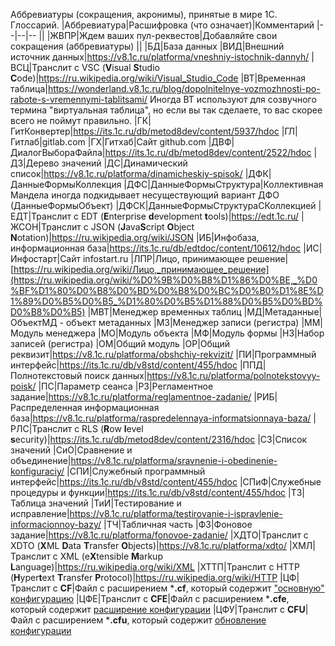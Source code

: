 Аббревиатуры (сокращения, акронимы), принятые в мире 1С. Глоссарий.
|Аббревиатура|Расшифровка (что означает)|Комментарий
|--|--|--
||
|ЖВПР|Ждем ваших пул-реквестов|Добавляйте свои сокращения (аббревиатуры)
||
|БД|База данных
|ВИД|Внешний источник данных|https://v8.1c.ru/platforma/vneshniy-istochnik-dannyh/
|ВСЦ|Транслит с VSC (**V**isual **S**tudio **C**ode)|https://ru.wikipedia.org/wiki/Visual_Studio_Code
|ВТ|Временная таблица|https://wonderland.v8.1c.ru/blog/dopolnitelnye-vozmozhnosti-po-rabote-s-vremennymi-tablitsami/ Иногда ВТ используют для созвучного термина "виртуальная таблица", но если вы так сделаете, то вас скорее всего не поймут правильно.
|ГК|ГитКонвертер|https://its.1c.ru/db/metod8dev/content/5937/hdoc
|ГЛ|Гитлаб|gitlab.com
|ГХ|Гитхаб|Сайт github.com
|ДВФ|ДиалогВыбораФайла|https://its.1c.ru/db/metod8dev/content/2522/hdoc
|ДЗ|Дерево значений
|ДС|Динамический список|https://v8.1c.ru/platforma/dinamicheskiy-spisok/
|ДФК|ДанныеФормыКоллекция
|ДФС|ДанныеФормыСтруктура|Коллективная Мандела иногда подкидывает несуществующий вариант ДФО (ДанныеФормыОбъект)
|ДФСК|ДанныеФормыСтруктураСКоллекцией
|ЕДТ|Транслит с EDT (**E**nterprise **d**evelopment **t**ools)|https://edt.1c.ru/
|ЖСОН|Транслит с JSON (**J**ava**S**cript **O**bject **N**otation)|https://ru.wikipedia.org/wiki/JSON
|ИБ|Инфобаза, информационная база|https://its.1c.ru/db/edtdoc/content/10612/hdoc
|ИС|Инфостарт|Сайт infostart.ru
|ЛПР|Лицо, принимающее решение|[https://ru.wikipedia.org/wiki/Лицо,_принимающее_решение](https://ru.wikipedia.org/wiki/%D0%9B%D0%B8%D1%86%D0%BE,_%D0%BF%D1%80%D0%B8%D0%BD%D0%B8%D0%BC%D0%B0%D1%8E%D1%89%D0%B5%D0%B5_%D1%80%D0%B5%D1%88%D0%B5%D0%BD%D0%B8%D0%B5)
|МВТ|Менеджер временных таблиц
|МД|Метаданные|ОбъектМД - объект метаданных
|МЗ|Менеджер записи (регистра)
|ММ|Модуль менеджера
|МО|Модуль объекта
|МФ|Модуль формы
|НЗ|Набор записей (регистра)
|ОМ|Общий модуль
|ОР|Общий реквизит|https://v8.1c.ru/platforma/obshchiy-rekvizit/
|ПИ|Программный интерфейс|https://its.1c.ru/db/v8std/content/455/hdoc
|ППД|Полнотекстовый поиск данных|https://v8.1c.ru/platforma/polnotekstovyy-poisk/
|ПС|Параметр сеанса
|РЗ|Регламентное задание|https://v8.1c.ru/platforma/reglamentnoe-zadanie/
|РИБ|Распределенная информационная база|https://v8.1c.ru/platforma/raspredelennaya-informatsionnaya-baza/
|РЛС|Транслит с RLS (**R**ow **l**evel **s**ecurity)|https://its.1c.ru/db/metod8dev/content/2316/hdoc
|СЗ|Список значений
|СиО|Сравнение и объединение|https://v8.1c.ru/platforma/sravnenie-i-obedinenie-konfiguraciy/
|СПИ|Служебный программный интерфейс|https://its.1c.ru/db/v8std/content/455/hdoc
|СПиФ|Служебные процедуры и функции|https://its.1c.ru/db/v8std/content/455/hdoc
|ТЗ|Таблица значений
|ТиИ|Тестирование и исправление|https://v8.1c.ru/platforma/testirovanie-i-ispravlenie-informacionnoy-bazy/
|ТЧ|Табличная часть
|ФЗ|Фоновое задание|https://v8.1c.ru/platforma/fonovoe-zadanie/
|ХДТО|Транслит с XDTO (**X**ML **D**ata **T**ransfer **O**bjects)|https://v8.1c.ru/platforma/xdto/
|ХМЛ|Транслит с XML (e**X**tensible **M**arkup **L**anguage)|https://ru.wikipedia.org/wiki/XML
|ХТТП|Транслит с HTTP (**H**yper**t**ext **T**ransfer **P**rotocol)|https://ru.wikipedia.org/wiki/HTTP
|ЦФ|Транслит с **CF**|Файл с расширением ***.cf**, который содержит ["основную" конфигурацию](https://v8.1c.ru/platforma/sohranenie-i-zagruzka-konfiguraciy/)
|ЦФЕ|Транслит с **CFE**|Файл с расширением ***.cfe**, который содержит [расширение конфигурации](https://v8.1c.ru/platforma/rasshireniya/)
|ЦФУ|Транслит с **CFU**|Файл с расширением ***.cfu**, который содержит [обновление конфигурации](https://its.1c.ru/db/pubtirage/content/53/hdoc)
